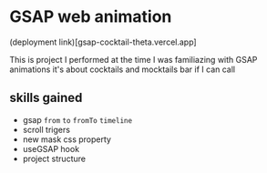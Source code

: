 # GSAP web animation

(deployment link)[gsap-cocktail-theta.vercel.app]

This is project I performed at the time I was familiazing with GSAP animations it's about cocktails and mocktails bar if I can call

## skills gained

-   gsap `from` `to` `fromTo` `timeline`
-   scroll trigers
-   new mask css property
-   useGSAP hook
-   project structure

